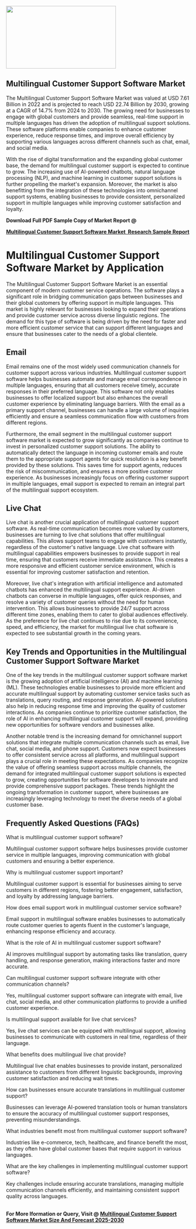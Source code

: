 <p><img class="alignnone size-medium wp-image-20088" src="https://ffe5etoiles.com/wp-content/uploads/2024/12/MST1-300x171.png" alt="" width="300" height="171" /></p><p><h2>Multilingual Customer Support Software Market </h2><p>The Multilingual Customer Support Software Market was valued at USD 7.61 Billion in 2022 and is projected to reach USD 22.74 Billion by 2030, growing at a CAGR of 14.7% from 2024 to 2030. The growing need for businesses to engage with global customers and provide seamless, real-time support in multiple languages has driven the adoption of multilingual support solutions. These software platforms enable companies to enhance customer experience, reduce response times, and improve overall efficiency by supporting various languages across different channels such as chat, email, and social media.</p><p>With the rise of digital transformation and the expanding global customer base, the demand for multilingual customer support is expected to continue to grow. The increasing use of AI-powered chatbots, natural language processing (NLP), and machine learning in customer support solutions is further propelling the market's expansion. Moreover, the market is also benefitting from the integration of these technologies into omnichannel support systems, enabling businesses to provide consistent, personalized support in multiple languages while improving customer satisfaction and loyalty.</p></p><p><strong>Download Full PDF Sample Copy of Market Report @</strong></p><p><strong><a href="https://www.verifiedmarketreports.com/download-sample/?rid=408244&utm_source=Sites-google&utm_medium=265" target="_blank">Multilingual Customer Support Software Market &nbsp;Research Sample Report</a></strong></p><p><h1>Multilingual Customer Support Software Market by Application</h1><p>The Multilingual Customer Support Software Market is an essential component of modern customer service operations. The software plays a significant role in bridging communication gaps between businesses and their global customers by offering support in multiple languages. This market is highly relevant for businesses looking to expand their operations and provide customer service across diverse linguistic regions. The demand for this type of software is being driven by the need for faster and more efficient customer service that can support different languages and ensure that businesses cater to the needs of a global clientele.</p><h2>Email</h2><p>Email remains one of the most widely used communication channels for customer support across various industries. Multilingual customer support software helps businesses automate and manage email correspondence in multiple languages, ensuring that all customers receive timely, accurate responses in their preferred language. This software not only enables businesses to offer localized support but also enhances the overall customer experience by eliminating language barriers. With the email as a primary support channel, businesses can handle a large volume of inquiries efficiently and ensure a seamless communication flow with customers from different regions.</p><p>Furthermore, the email segment in the multilingual customer support software market is expected to grow significantly as companies continue to invest in personalized customer support solutions. The ability to automatically detect the language in incoming customer emails and route them to the appropriate support agents for quick resolution is a key benefit provided by these solutions. This saves time for support agents, reduces the risk of miscommunication, and ensures a more positive customer experience. As businesses increasingly focus on offering customer support in multiple languages, email support is expected to remain an integral part of the multilingual support ecosystem.</p><h2>Live Chat</h2><p>Live chat is another crucial application of multilingual customer support software. As real-time communication becomes more valued by customers, businesses are turning to live chat solutions that offer multilingual capabilities. This allows support teams to engage with customers instantly, regardless of the customer's native language. Live chat software with multilingual capabilities empowers businesses to provide support in real time, ensuring that customers receive immediate assistance. This creates a more responsive and efficient customer service environment, which is essential for improving customer satisfaction and retention.</p><p>Moreover, live chat's integration with artificial intelligence and automated chatbots has enhanced the multilingual support experience. AI-driven chatbots can converse in multiple languages, offer quick responses, and resolve a variety of customer queries without the need for human intervention. This allows businesses to provide 24/7 support across different time zones, enabling them to cater to global audiences effectively. As the preference for live chat continues to rise due to its convenience, speed, and efficiency, the market for multilingual live chat software is expected to see substantial growth in the coming years.</p><h2>Key Trends and Opportunities in the Multilingual Customer Support Software Market</h2><p>One of the key trends in the multilingual customer support software market is the growing adoption of artificial intelligence (AI) and machine learning (ML). These technologies enable businesses to provide more efficient and accurate multilingual support by automating customer service tasks such as translations, query routing, and response generation. AI-powered solutions also help in reducing response time and improving the quality of customer interactions. As companies continue to prioritize customer satisfaction, the role of AI in enhancing multilingual customer support will expand, providing new opportunities for software vendors and businesses alike.</p><p>Another notable trend is the increasing demand for omnichannel support solutions that integrate multiple communication channels such as email, live chat, social media, and phone support. Customers now expect businesses to offer consistent service across all platforms, and multilingual support plays a crucial role in meeting these expectations. As companies recognize the value of offering seamless support across multiple channels, the demand for integrated multilingual customer support solutions is expected to grow, creating opportunities for software developers to innovate and provide comprehensive support packages. These trends highlight the ongoing transformation in customer support, where businesses are increasingly leveraging technology to meet the diverse needs of a global customer base.</p><h2>Frequently Asked Questions (FAQs)</h2><p>What is multilingual customer support software?</p><p>Multilingual customer support software helps businesses provide customer service in multiple languages, improving communication with global customers and ensuring a better experience.</p><p>Why is multilingual customer support important?</p><p>Multilingual customer support is essential for businesses aiming to serve customers in different regions, fostering better engagement, satisfaction, and loyalty by addressing language barriers.</p><p>How does email support work in multilingual customer service software?</p><p>Email support in multilingual software enables businesses to automatically route customer queries to agents fluent in the customer's language, enhancing response efficiency and accuracy.</p><p>What is the role of AI in multilingual customer support software?</p><p>AI improves multilingual support by automating tasks like translation, query handling, and response generation, making interactions faster and more accurate.</p><p>Can multilingual customer support software integrate with other communication channels?</p><p>Yes, multilingual customer support software can integrate with email, live chat, social media, and other communication platforms to provide a unified customer experience.</p><p>Is multilingual support available for live chat services?</p><p>Yes, live chat services can be equipped with multilingual support, allowing businesses to communicate with customers in real time, regardless of their language.</p><p>What benefits does multilingual live chat provide?</p><p>Multilingual live chat enables businesses to provide instant, personalized assistance to customers from different linguistic backgrounds, improving customer satisfaction and reducing wait times.</p><p>How can businesses ensure accurate translations in multilingual customer support?</p><p>Businesses can leverage AI-powered translation tools or human translators to ensure the accuracy of multilingual customer support responses, preventing misunderstandings.</p><p>What industries benefit most from multilingual customer support software?</p><p>Industries like e-commerce, tech, healthcare, and finance benefit the most, as they often have global customer bases that require support in various languages.</p><p>What are the key challenges in implementing multilingual customer support software?</p><p>Key challenges include ensuring accurate translations, managing multiple communication channels efficiently, and maintaining consistent support quality across languages.</p><strong><br />For More Iformation or Query, Visit @ <a href="https://www.verifiedmarketreports.com/product/multilingual-customer-support-software-market/" target="_blank">Multilingual Customer Support Software Market Size And Forecast 2025-2030</a></strong></p>
